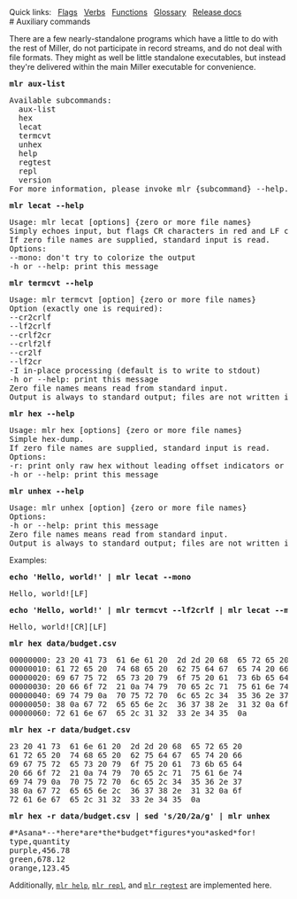 <!---  PLEASE DO NOT EDIT DIRECTLY. EDIT THE .md.in FILE PLEASE. --->
<div>
<span class="quicklinks">
Quick links:
&nbsp;
<a class="quicklink" href="../reference-main-flag-list/index.html">Flags</a>
&nbsp;
<a class="quicklink" href="../reference-verbs/index.html">Verbs</a>
&nbsp;
<a class="quicklink" href="../reference-dsl-builtin-functions/index.html">Functions</a>
&nbsp;
<a class="quicklink" href="../glossary/index.html">Glossary</a>
&nbsp;
<a class="quicklink" href="../release-docs/index.html">Release docs</a>
</span>
</div>
# Auxiliary commands

There are a few nearly-standalone programs which have a little to do with the rest of Miller, do not participate in record streams, and do not deal with file formats. They might as well be little standalone executables, but instead they're delivered within the main Miller executable for convenience.

<pre class="pre-highlight-in-pair">
<b>mlr aux-list</b>
</pre>
<pre class="pre-non-highlight-in-pair">
Available subcommands:
  aux-list
  hex
  lecat
  termcvt
  unhex
  help
  regtest
  repl
  version
For more information, please invoke mlr {subcommand} --help.
</pre>

<pre class="pre-highlight-in-pair">
<b>mlr lecat --help</b>
</pre>
<pre class="pre-non-highlight-in-pair">
Usage: mlr lecat [options] {zero or more file names}
Simply echoes input, but flags CR characters in red and LF characters in green.
If zero file names are supplied, standard input is read.
Options:
--mono: don't try to colorize the output
-h or --help: print this message
</pre>

<pre class="pre-highlight-in-pair">
<b>mlr termcvt --help</b>
</pre>
<pre class="pre-non-highlight-in-pair">
Usage: mlr termcvt [option] {zero or more file names}
Option (exactly one is required):
--cr2crlf
--lf2crlf
--crlf2cr
--crlf2lf
--cr2lf
--lf2cr
-I in-place processing (default is to write to stdout)
-h or --help: print this message
Zero file names means read from standard input.
Output is always to standard output; files are not written in-place.
</pre>

<pre class="pre-highlight-in-pair">
<b>mlr hex --help</b>
</pre>
<pre class="pre-non-highlight-in-pair">
Usage: mlr hex [options] {zero or more file names}
Simple hex-dump.
If zero file names are supplied, standard input is read.
Options:
-r: print only raw hex without leading offset indicators or trailing ASCII dump.
-h or --help: print this message
</pre>

<pre class="pre-highlight-in-pair">
<b>mlr unhex --help</b>
</pre>
<pre class="pre-non-highlight-in-pair">
Usage: mlr unhex [option] {zero or more file names}
Options:
-h or --help: print this message
Zero file names means read from standard input.
Output is always to standard output; files are not written in-place.
</pre>

Examples:

<pre class="pre-highlight-in-pair">
<b>echo 'Hello, world!' | mlr lecat --mono</b>
</pre>
<pre class="pre-non-highlight-in-pair">
Hello, world![LF]
</pre>

<pre class="pre-highlight-in-pair">
<b>echo 'Hello, world!' | mlr termcvt --lf2crlf | mlr lecat --mono</b>
</pre>
<pre class="pre-non-highlight-in-pair">
Hello, world![CR][LF]
</pre>

<pre class="pre-highlight-in-pair">
<b>mlr hex data/budget.csv</b>
</pre>
<pre class="pre-non-highlight-in-pair">
00000000: 23 20 41 73  61 6e 61 20  2d 2d 20 68  65 72 65 20 |# Asana -- here |
00000010: 61 72 65 20  74 68 65 20  62 75 64 67  65 74 20 66 |are the budget f|
00000020: 69 67 75 72  65 73 20 79  6f 75 20 61  73 6b 65 64 |igures you asked|
00000030: 20 66 6f 72  21 0a 74 79  70 65 2c 71  75 61 6e 74 | for!.type,quant|
00000040: 69 74 79 0a  70 75 72 70  6c 65 2c 34  35 36 2e 37 |ity.purple,456.7|
00000050: 38 0a 67 72  65 65 6e 2c  36 37 38 2e  31 32 0a 6f |8.green,678.12.o|
00000060: 72 61 6e 67  65 2c 31 32  33 2e 34 35  0a          |range,123.45.|
</pre>

<pre class="pre-highlight-in-pair">
<b>mlr hex -r data/budget.csv</b>
</pre>
<pre class="pre-non-highlight-in-pair">
23 20 41 73  61 6e 61 20  2d 2d 20 68  65 72 65 20 
61 72 65 20  74 68 65 20  62 75 64 67  65 74 20 66 
69 67 75 72  65 73 20 79  6f 75 20 61  73 6b 65 64 
20 66 6f 72  21 0a 74 79  70 65 2c 71  75 61 6e 74 
69 74 79 0a  70 75 72 70  6c 65 2c 34  35 36 2e 37 
38 0a 67 72  65 65 6e 2c  36 37 38 2e  31 32 0a 6f 
72 61 6e 67  65 2c 31 32  33 2e 34 35  0a          
</pre>

<pre class="pre-highlight-in-pair">
<b>mlr hex -r data/budget.csv | sed 's/20/2a/g' | mlr unhex</b>
</pre>
<pre class="pre-non-highlight-in-pair">
#*Asana*--*here*are*the*budget*figures*you*asked*for!
type,quantity
purple,456.78
green,678.12
orange,123.45
</pre>

Additionally, [`mlr help`](online-help.md), [`mlr repl`](repl.md), and [`mlr regtest`](https://github.com/johnkerl/miller/blob/main/test/README.md) are implemented here.
